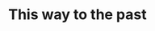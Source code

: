 ---
pid: ws104
title: This way to the past
location_transcription: many
coordinates: "[-75.152515332437, 39.946924019193]"
zipcode: '19147'
gen_neighborhood: South Philadelphia
neighborhood: Queen Village,Bella Vista,Pennsport,Italian Market
outside_phl: 
age: '67'
age_range: 60-69
instagram: 
image_file_name: ws_104.jpg
proposal_transcription: A signpost pointing in many different directions, except -
  instead of miles - it points to important events with dates. (the date of the signing
  of the declaration, of the invention of the fire dept, of W.EB duBois book research
  etc, etc)
topic: History
topic_summary: 0, 0
type: Other No Form
keywords_other: 
credit: Neil Izenberg
image_labels: 
twitter: 
facebook: 
permalink: "/monuments/ws104/"
layout: item-page
---